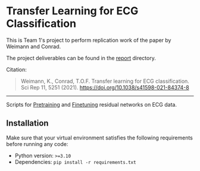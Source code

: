 # Transfer Learning for ECG Classification
This is Team 1's project to perform replication work of the paper by Weimann and Conrad.

The project deliverables can be found in the [report](report) directory.

Citation:

> Weimann, K., Conrad, T.O.F. Transfer learning for ECG classification. Sci Rep 11, 5251 (2021). https://doi.org/10.1038/s41598-021-84374-8

---

Scripts for [Pretraining](pretraining) and [Finetuning](finetuning) residual networks on ECG data.

## Installation

Make sure that your virtual environment satisfies the following requirements before running any code:

* Python version: `>=3.10`
* Dependencies: `pip install -r requirements.txt`
